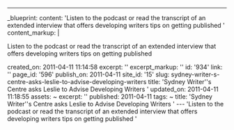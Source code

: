 ---
_blueprint:
  content: 'Listen to the podcast or read the transcript of an extended interview
    that offers developing writers tips on getting published '
  content_markup: |
    <p>Listen to the podcast or read the transcript of an extended interview that offers developing writers tips on getting published</p>
  created_on: 2011-04-11 11:14:58
  excerpt: ''
  excerpt_markup: ''
  id: '934'
  link: ''
  page_id: '596'
  publish_on: 2011-04-11
  site_id: '15'
  slug: sydney-writer-s-centre-asks-leslie-to-advise-developing-writers
  title: 'Sydney Writer''s Centre asks Leslie to Advise Developing Writers '
  updated_on: 2011-04-11 11:18:55
assets: ~
excerpt: ''
published: 2011-04-11
tags: ~
title: 'Sydney Writer''s Centre asks Leslie to Advise Developing Writers '
--- 'Listen to the podcast or read the transcript of an extended interview that offers
  developing writers tips on getting published '
